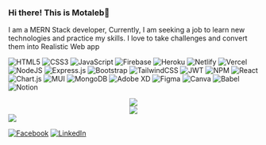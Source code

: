### Hi there! This is Motaleb👋

I am a MERN Stack developer, Currently, I am seeking a job to learn new technologies and practice my skills. I love to take challenges and convert them into Realistic Web app


![HTML5](https://img.shields.io/badge/html5-%23E34F26.svg?style=for-the-badge&logo=html5&logoColor=white) ![CSS3](https://img.shields.io/badge/css3-%231572B6.svg?style=for-the-badge&logo=css3&logoColor=white) ![JavaScript](https://img.shields.io/badge/javascript-%23323330.svg?style=for-the-badge&logo=javascript&logoColor=%23F7DF1E) ![Firebase](https://img.shields.io/badge/firebase-%23039BE5.svg?style=for-the-badge&logo=firebase) ![Heroku](https://img.shields.io/badge/heroku-%23430098.svg?style=for-the-badge&logo=heroku&logoColor=white) ![Netlify](https://img.shields.io/badge/netlify-%23000000.svg?style=for-the-badge&logo=netlify&logoColor=#00C7B7) ![Vercel](https://img.shields.io/badge/vercel-%23000000.svg?style=for-the-badge&logo=vercel&logoColor=white) ![NodeJS](https://img.shields.io/badge/node.js-6DA55F?style=for-the-badge&logo=node.js&logoColor=white) ![Express.js](https://img.shields.io/badge/express.js-%23404d59.svg?style=for-the-badge&logo=express&logoColor=%2361DAFB) ![Bootstrap](https://img.shields.io/badge/bootstrap-%23563D7C.svg?style=for-the-badge&logo=bootstrap&logoColor=white) ![TailwindCSS](https://img.shields.io/badge/tailwindcss-%2338B2AC.svg?style=for-the-badge&logo=tailwind-css&logoColor=white) ![JWT](https://img.shields.io/badge/JWT-black?style=for-the-badge&logo=JSON%20web%20tokens) ![NPM](https://img.shields.io/badge/NPM-%23000000.svg?style=for-the-badge&logo=npm&logoColor=white) ![React](https://img.shields.io/badge/react-%2320232a.svg?style=for-the-badge&logo=react&logoColor=%2361DAFB) ![Chart.js](https://img.shields.io/badge/chart.js-F5788D.svg?style=for-the-badge&logo=chart.js&logoColor=white) ![MUI](https://img.shields.io/badge/MUI-%230081CB.svg?style=for-the-badge&logo=material-ui&logoColor=white) ![MongoDB](https://img.shields.io/badge/MongoDB-%234ea94b.svg?style=for-the-badge&logo=mongodb&logoColor=white) ![Adobe XD](https://img.shields.io/badge/Adobe%20XD-470137?style=for-the-badge&logo=Adobe%20XD&logoColor=#FF61F6) ![Figma](https://img.shields.io/badge/figma-%23F24E1E.svg?style=for-the-badge&logo=figma&logoColor=white) ![Canva](https://img.shields.io/badge/Canva-%2300C4CC.svg?style=for-the-badge&logo=Canva&logoColor=white) ![Babel](https://img.shields.io/badge/Babel-F9DC3e?style=for-the-badge&logo=babel&logoColor=black) ![Notion](https://img.shields.io/badge/Notion-%23000000.svg?style=for-the-badge&logo=notion&logoColor=white)

<div style="display:flex; flex-direction: column; align-items: center;">
<img src='https://github-readme-stats.vercel.app/api?username=motochowdhury&theme=dark&hide_border=true&include_all_commits=true&count_private=true' />
<img src='https://github-readme-streak-stats.herokuapp.com/?user=motochowdhury&theme=dark&hide_border=true' />
</div>
<img src='https://github-readme-stats.vercel.app/api/top-langs/?username=motochowdhury&theme=dark&hide_border=true&include_all_commits=true&count_private=true&layout=compact' />


[![Facebook](https://img.shields.io/badge/Facebook-%231877F2.svg?logo=Facebook&logoColor=white)](https://facebook.com/motochowdhury) [![LinkedIn](https://img.shields.io/badge/LinkedIn-%230077B5.svg?logo=linkedin&logoColor=white)](https://linkedin.com/in/motoc)
